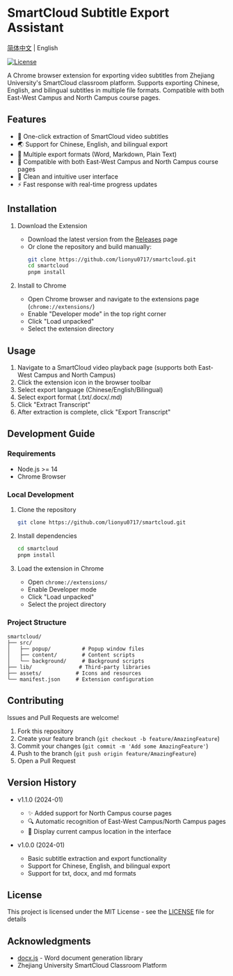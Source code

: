 # SmartCloud Subtitle Export Assistant

[简体中文](./README.zh-CN.md) | English

[![License](https://img.shields.io/badge/License-MIT-blue.svg)](LICENSE)

A Chrome browser extension for exporting video subtitles from Zhejiang University's SmartCloud classroom platform. Supports exporting Chinese, English, and bilingual subtitles in multiple file formats. Compatible with both East-West Campus and North Campus course pages.

## Features

- 🎯 One-click extraction of SmartCloud video subtitles
- 🌏 Support for Chinese, English, and bilingual export
- 📄 Multiple export formats (Word, Markdown, Plain Text)
- 🏫 Compatible with both East-West Campus and North Campus course pages
- 🎨 Clean and intuitive user interface
- ⚡️ Fast response with real-time progress updates

## Installation

1. Download the Extension
   - Download the latest version from the [Releases](https://github.com/lionyu0717/smartcloud/releases) page
   - Or clone the repository and build manually:
     ```bash
     git clone https://github.com/lionyu0717/smartcloud.git
     cd smartcloud
     pnpm install
     ```

2. Install to Chrome
   - Open Chrome browser and navigate to the extensions page (`chrome://extensions/`)
   - Enable "Developer mode" in the top right corner
   - Click "Load unpacked"
   - Select the extension directory

## Usage

1. Navigate to a SmartCloud video playback page (supports both East-West Campus and North Campus)
2. Click the extension icon in the browser toolbar
3. Select export language (Chinese/English/Bilingual)
4. Select export format (.txt/.docx/.md)
5. Click "Extract Transcript"
6. After extraction is complete, click "Export Transcript"

## Development Guide

### Requirements

- Node.js >= 14
- Chrome Browser

### Local Development

1. Clone the repository
   ```bash
   git clone https://github.com/lionyu0717/smartcloud.git
   ```

2. Install dependencies
   ```bash
   cd smartcloud
   pnpm install
   ```

3. Load the extension in Chrome
   - Open `chrome://extensions/`
   - Enable Developer mode
   - Click "Load unpacked"
   - Select the project directory

### Project Structure

```
smartcloud/
├── src/
│   ├── popup/          # Popup window files
│   ├── content/        # Content scripts
│   └── background/     # Background scripts
├── lib/               # Third-party libraries
├── assets/           # Icons and resources
└── manifest.json     # Extension configuration
```

## Contributing

Issues and Pull Requests are welcome!

1. Fork this repository
2. Create your feature branch (`git checkout -b feature/AmazingFeature`)
3. Commit your changes (`git commit -m 'Add some AmazingFeature'`)
4. Push to the branch (`git push origin feature/AmazingFeature`)
5. Open a Pull Request

## Version History

- v1.1.0 (2024-01)
  - ✨ Added support for North Campus course pages
  - 🔍 Automatic recognition of East-West Campus/North Campus pages
  - 📝 Display current campus location in the interface

- v1.0.0 (2024-01)
  - Basic subtitle extraction and export functionality
  - Support for Chinese, English, and bilingual export
  - Support for txt, docx, and md formats

## License

This project is licensed under the MIT License - see the [LICENSE](LICENSE) file for details

## Acknowledgments

- [docx.js](https://github.com/dolanmiu/docx) - Word document generation library
- Zhejiang University SmartCloud Classroom Platform
